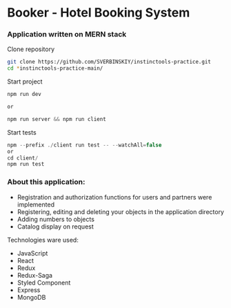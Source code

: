 # Booker - Hotel Booking System

### Application written on **MERN** stack

Clone repository

```bash
git clone https://github.com/SVERBINSKIY/instinctools-practice.git
cd *instinctools-practice-main/
```

Start project

```javascript
npm run dev

or

npm run server && npm run client
```

Start tests

```javascript
npm --prefix ./client run test -- --watchAll=false
or
cd client/
npm run test
```

### About this application:

- Registration and authorization functions for users and partners were implemented
- Registering, editing and deleting your objects in the application directory
- Adding numbers to objects
- Сatalog display on request

Technologies ware used:

- JavaScript
- React
- Redux
- Redux-Saga
- Styled Component
- Express
- MongoDB
